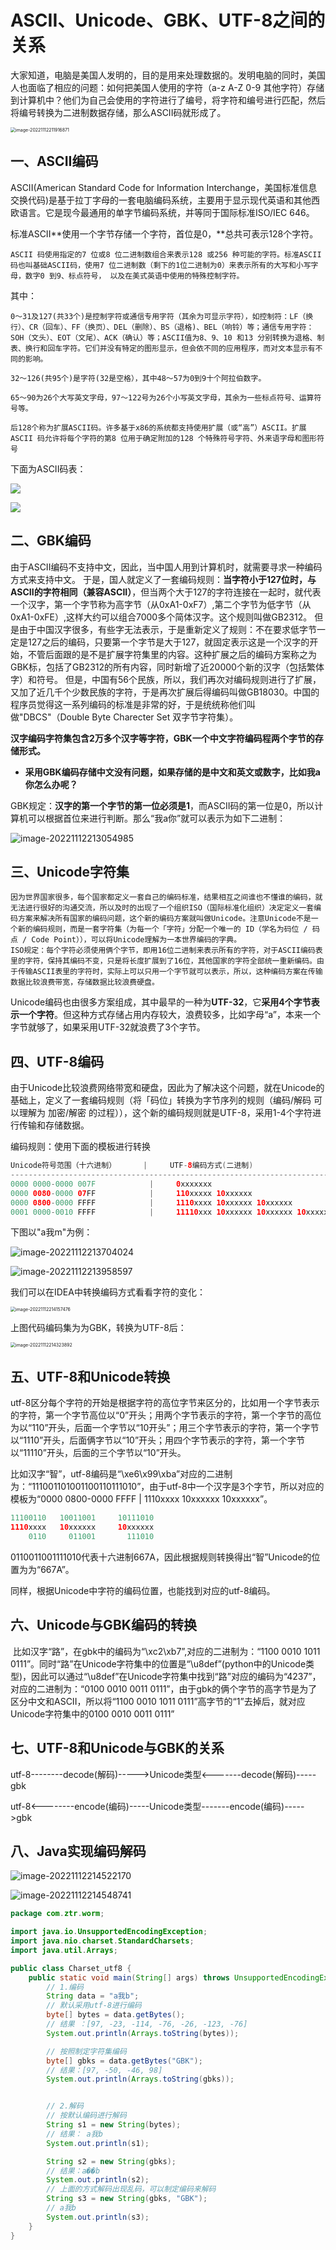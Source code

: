 # ASCII、Unicode、GBK、UTF-8之间的关系

​	大家知道，电脑是美国人发明的，目的是用来处理数据的。发明电脑的同时，美国人也面临了相应的问题：如何把美国人使用的字符（a-z A-Z 0-9 其他字符）存储到计算机中？他们为自己会使用的字符进行了编号，将字符和编号进行匹配，然后将编号转换为二进制数据存储，那么ASCII码就形成了。

<img src="https://gitee.com/zou_tangrui/note-pic/raw/master/img/202302171725683.png" alt="image-20221112211916871" style="zoom:50%;" />

## 一、ASCII编码

 ASCII(American Standard Code for Information Interchange，美国标准信息交换代码)是基于拉丁字母的一套电脑编码系统，主要用于显示现代英语和其他西欧语言。它是现今最通用的单字节编码系统，并等同于国际标准ISO/IEC 646。

标准ASCII**使用一个字节存储一个字符，首位是0，**总共可表示128个字符。

    ASCII 码使用指定的7 位或8 位二进制数组合来表示128 或256 种可能的字符。标准ASCII 码也叫基础ASCII码，使用7 位二进制数（剩下的1位二进制为0）来表示所有的大写和小写字母，数字0 到9、标点符号， 以及在美式英语中使用的特殊控制字符。

其中：

    0～31及127(共33个)是控制字符或通信专用字符（其余为可显示字符），如控制符：LF（换行）、CR（回车）、FF（换页）、DEL（删除）、BS（退格)、BEL（响铃）等；通信专用字符：SOH（文头）、EOT（文尾）、ACK（确认）等；ASCII值为8、9、10 和13 分别转换为退格、制表、换行和回车字符。它们并没有特定的图形显示，但会依不同的应用程序，而对文本显示有不同的影响。
    
    32～126(共95个)是字符(32是空格），其中48～57为0到9十个阿拉伯数字。
    
    65～90为26个大写英文字母，97～122号为26个小写英文字母，其余为一些标点符号、运算符号等。
    
    后128个称为扩展ASCII码。许多基于x86的系统都支持使用扩展（或“高”）ASCII。扩展ASCII 码允许将每个字符的第8 位用于确定附加的128 个特殊符号字符、外来语字母和图形符号

下面为ASCII码表：

![](https://gitee.com/zou_tangrui/note-pic/raw/master/img/202302171725684.png)

![](https://gitee.com/zou_tangrui/note-pic/raw/master/img/202302171725685.png)



## 二、GBK编码

 由于ASCII编码不支持中文，因此，当中国人用到计算机时，就需要寻求一种编码方式来支持中文。
于是，国人就定义了一套编码规则：**当字符小于127位时，与ASCII的字符相同（兼容ASCII）**，但当两个大于127的字符连接在一起时，就代表一个汉字，第一个字节称为高字节（从0xA1-0xF7）,第二个字节为低字节（从0xA1-0xFE）,这样大约可以组合7000多个简体汉字。这个规则叫做GB2312。
    但是由于中国汉字很多，有些字无法表示，于是重新定义了规则：不在要求低字节一定是127之后的编码，只要第一个字节是大于127，就固定表示这是一个汉字的开始，不管后面跟的是不是扩展字符集里的内容。这种扩展之后的编码方案称之为GBK标，包括了GB2312的所有内容，同时新增了近20000个新的汉字（包括繁体字）和符号。
    但是，中国有56个民族，所以，我们再次对编码规则进行了扩展，又加了近几千个少数民族的字符，于是再次扩展后得编码叫做GB18030。中国的程序员觉得这一系列编码的标准是非常的好，于是统统称他们叫做"DBCS"（Double Byte Charecter Set 双字节字符集）。

**汉字编码字符集包含2万多个汉字等字符，GBK一个中文字符编码程两个字节的存储形式。**





- **采用GBK编码存储中文没有问题，如果存储的是中文和英文或数字，比如我a你怎么办呢？**

GBK规定：**汉字的第一个字节的第一位必须是1**，而ASCII码的第一位是0，所以计算机可以根据首位来进行判断。那么“我a你”就可以表示为如下二进制：

![image-20221112213054985](https://gitee.com/zou_tangrui/note-pic/raw/master/img/202302171725686.png)



## 三、Unicode字符集

 	因为世界国家很多，每个国家都定义一套自己的编码标准，结果相互之间谁也不懂谁的编码，就无法进行很好的沟通交流，所以及时的出现了一个组织ISO（国际标准化组织）决定定义一套编码方案来解决所有国家的编码问题，这个新的编码方案就叫做Unicode。注意Unicode不是一个新的编码规则，而是一套字符集（为每一个「字符」分配一个唯一的 ID（学名为码位 / 码点 / Code Point）），可以将Unicode理解为一本世界编码的字典。
    ISO规定：每个字符必须使用俩个字节，即用16位二进制来表示所有的字符，对于ASCII编码表里的字符，保持其编码不变，只是将长度扩展到了16位，其他国家的字符全部统一重新编码。由于传输ASCII表里的字符时，实际上可以只用一个字节就可以表示，所以，这种编码方案在传输数据比较浪费带宽，存储数据比较浪费硬盘。

Unicode编码也由很多方案组成，其中最早的一种为**UTF-32**，它**采用4个字节表示一个字符**。但这种方式存储占用内存较大，浪费较多，比如字母“a”，本来一个字节就够了，如果采用UTF-32就浪费了3个字节。

## 四、UTF-8编码

​	由于Unicode比较浪费网络带宽和硬盘，因此为了解决这个问题，就在Unicode的基础上，定义了一套编码规则（将「码位」转换为字节序列的规则（编码/解码 可以理解为 加密/解密 的过程）），这个新的编码规则就是UTF-8，采用1-4个字符进行传输和存储数据。

编码规则：使用下面的模板进行转换

```java
Unicode符号范围（十六进制）      |     UTF-8编码方式(二进制)
------------------------------------------------------------------------
0000 0000-0000 007F            |     0xxxxxxx
0000 0080-0000 07FF            |     110xxxxx 10xxxxxx
0000 0800-0000 FFFF            |     1110xxxx 10xxxxxx 10xxxxxx
0001 0000-0010 FFFF            |     11110xxx 10xxxxxx 10xxxxxx 10xxxxxx
```

下图以"a我m"为例：

![image-20221112213704024](https://gitee.com/zou_tangrui/note-pic/raw/master/img/202302171725687.png)

![image-20221112213958597](https://gitee.com/zou_tangrui/note-pic/raw/master/img/202302171725688.png)

我们可以在IDEA中转换编码方式看看字符的变化：

<img src="https://gitee.com/zou_tangrui/note-pic/raw/master/img/202302171725689.png" alt="image-20221112214157476" style="zoom:50%;" />

上图代码编码集为为GBK，转换为UTF-8后：

<img src="https://gitee.com/zou_tangrui/note-pic/raw/master/img/202302171725690.png" alt="image-20221112214323892" style="zoom:50%;" />



## **五、UTF-8和Unicode转换** 

​	utf-8区分每个字符的开始是根据字符的高位字节来区分的，比如用一个字节表示的字符，第一个字节高位以“0”开头；用两个字节表示的字符，第一个字节的高位为以“110”开头，后面一个字节以“10开头”；用三个字节表示的字符，第一个字节以“1110”开头，后面俩字节以“10”开头；用四个字节表示的字符，第一个字节以“11110”开头，后面的三个字节以“10”开头。

​	比如汉字“智”，utf-8编码是“\xe6\x99\xba”对应的二进制为：“111001101001100110111010”，由于utf-8中一个汉字是3个字节，所以对应的模板为“0000 0800-0000 FFFF |  1110xxxx 10xxxxxx 10xxxxxx”。

```java
11100110   10011001     10111010
1110xxxx   10xxxxxx     10xxxxxx
	0110     011001       111010
```

​	0110011001111010代表十六进制667A，因此根据规则转换得出“智”Unicode的位置为为“667A”。

同样，根据Unicode中字符的编码位置，也能找到对应的utf-8编码。



## 六、Unicode与GBK编码的转换

​	比如汉字“路”，在gbk中的编码为“\xc2\xb7”,对应的二进制为：“1100 0010 1011 0111”。同时“路”在Unicode字符集中的位置是“\u8def”(python中的Unicode类型)，因此可以通过“\u8def”在Unicode字符集中找到“路”对应的编码为“4237”，对应的二进制为：“0100 0010 0011 0111”，由于gbk的俩个字节的高字节是为了区分中文和ASCII，所以将“1100 0010 1011 0111”高字节的“1”去掉后，就对应Unicode字符集中的0100 0010 0011 0111”



## 七、UTF-8和Unicode与GBK的关系

utf-8--------decode(解码)----->Unicode类型<-------decode(解码)-----gbk

utf-8<--------encode(编码)-----Unicode类型-------encode(编码)----->gbk



## 八、Java实现编码解码

![image-20221112214522170](https://gitee.com/zou_tangrui/note-pic/raw/master/img/202302171725691.png)

![image-20221112214548741](https://gitee.com/zou_tangrui/note-pic/raw/master/img/202302171725692.png)

```java
package com.ztr.worm;

import java.io.UnsupportedEncodingException;
import java.nio.charset.StandardCharsets;
import java.util.Arrays;

public class Charset_utf8 {
    public static void main(String[] args) throws UnsupportedEncodingException {
        // 1.编码
        String data = "a我b";
        // 默认采用utf-8进行编码
        byte[] bytes = data.getBytes();
        // 结果 ：[97, -23, -114, -76, -26, -123, -76]
        System.out.println(Arrays.toString(bytes));

        // 按照制定字符集编码
        byte[] gbks = data.getBytes("GBK");
        // 结果：[97, -50, -46, 98]
        System.out.println(Arrays.toString(gbks));


        // 2.解码
        // 按默认编码进行解码
        String s1 = new String(bytes);
        // 结果： a我b
        System.out.println(s1);

        String s2 = new String(gbks);
        // 结果：a��b
        System.out.println(s2);
        // 上面的方式解码出现乱码，可以制定编码来解码
        String s3 = new String(gbks, "GBK");
        // a我b
        System.out.println(s3);
    }
}

```

